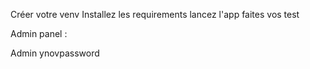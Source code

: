 Créer votre venv
Installez les requirements
lancez l'app 
faites vos test 

Admin panel :

Admin
ynovpassword
